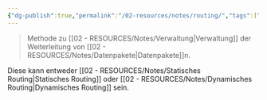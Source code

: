 ```yaml
---
{"dg-publish":true,"permalink":"/02-resources/notes/routing/","tags":["netzwerk/gateway","GFN/prüfungsrelevant/AP1"],"noteIcon":"","updated":"2024-08-18T18:44:38.298+02:00"}
---
```


>Methode zu [[02 - RESOURCES/Notes/Verwaltung\|Verwaltung]] der Weiterleitung von [[02 - RESOURCES/Notes/Datenpakete\|Datenpakete]]n.

Diese kann entweder [[02 - RESOURCES/Notes/Statisches Routing\|Statisches Routing]] oder [[02 - RESOURCES/Notes/Dynamisches Routing\|Dynamisches Routing]] sein.